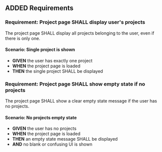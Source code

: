 ## ADDED Requirements

### Requirement: Project page SHALL display user's projects
The project page SHALL display all projects belonging to the user, even if there is only one.

#### Scenario: Single project is shown
- **GIVEN** the user has exactly one project
- **WHEN** the project page is loaded
- **THEN** the single project SHALL be displayed

### Requirement: Project page SHALL show empty state if no projects
The project page SHALL show a clear empty state message if the user has no projects.

#### Scenario: No projects empty state
- **GIVEN** the user has no projects
- **WHEN** the project page is loaded
- **THEN** an empty state message SHALL be displayed
- **AND** no blank or confusing UI is shown
